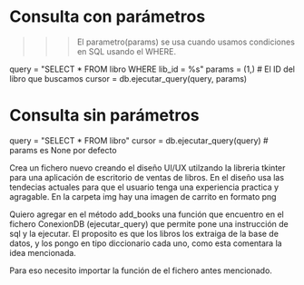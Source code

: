 # Consulta con parámetros
>>> El parametro(params) se usa cuando usamos condiciones en SQL usando el WHERE.

query = "SELECT * FROM libro WHERE lib_id = %s"
params = (1,)  # El ID del libro que buscamos
cursor = db.ejecutar_query(query, params)

# Consulta sin parámetros
query = "SELECT * FROM libro"
cursor = db.ejecutar_query(query)  # params es None por defecto

Crea un fichero nuevo creando el diseño UI/UX utilzando la libreria tkinter para una aplicación de escritorio de ventas de libros. En el diseño usa las tendecias actuales para que el usuario tenga una experiencia practica y agragable. En la carpeta img hay una imagen de carrito en formato png 

Quiero agregar en el método add_books una función que encuentro en el fichero ConexionDB (ejecutar_query) que permite pone una instrucción de sql y la ejecutar. El proposito es que los libros los extraiga de la base de datos, y los pongo en tipo diccionario cada uno, como esta comentara la idea mencionada.

Para eso necesito importar la función de el fichero antes mencionado.